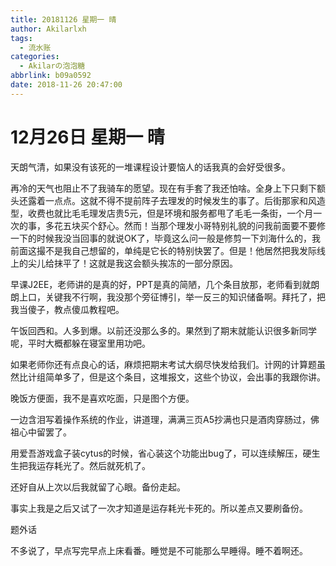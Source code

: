 ```yaml
---
title: 20181126 星期一 晴
author: Akilarlxh
tags:
  - 流水账
categories:
  - Akilarの泡泡糖
abbrlink: b09a0592
date: 2018-11-26 20:47:00
---
```

# 12月26日 星期一 晴

天朗气清，如果没有该死的一堆课程设计要恼人的话我真的会好受很多。

再冷的天气也阻止不了我骑车的愿望。现在有手套了我还怕啥。全身上下只剩下额头还露着一点点。这就不得不提前阵子去理发的时候发生的事了。后街那家和风造型，收费也就比毛毛理发店贵5元，但是环境和服务都甩了毛毛一条街，一个月一次的事，多花五块买个舒心。然而！当那个理发小哥特别礼貌的问我前面要不要修一下的时候我没当回事的就说OK了，毕竟这么问一般是修剪一下刘海什么的，我前面这撮不是我自己想留的，单纯是它长的特别快罢了。但是！他居然把我发际线上的尖儿给抹平了！这就是我这会额头挨冻的一部分原因。

早课J2EE，老师讲的是真的好，PPT是真的简陋，几个条目放那，老师看到就朗朗上口，关键我不行啊，我没那个旁征博引，举一反三的知识储备啊。拜托了，把我当傻子，教点傻瓜教程吧。

午饭回西和。人多到爆。以前还没那么多的。果然到了期末就能认识很多新同学呢，平时大概都躲在寝室里用功吧。

如果老师你还有点良心的话，麻烦把期末考试大纲尽快发给我们。计网的计算题虽然比计组简单多了，但是这个条目，这堆报文，这些个协议，会出事的我跟你讲。

晚饭方便面，我不是喜欢吃面，只是图个方便。

一边含泪写着操作系统的作业，讲道理，满满三页A5抄满也只是酒肉穿肠过，佛祖心中留罢了。

用爱吾游戏盒子装cytus的时候，省心装这个功能出bug了，可以连续解压，硬生生把我运存耗光了。然后就死机了。

还好自从上次以后我就留了心眼。备份走起。

事实上我是之后又试了一次才知道是运存耗光卡死的。所以差点又要刷备份。

题外话

不多说了，早点写完早点上床看番。睡觉是不可能那么早睡得。睡不着啊还。
